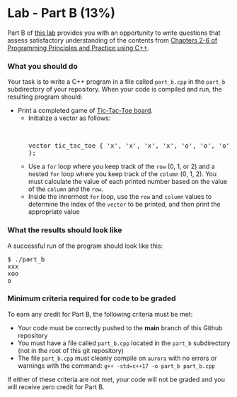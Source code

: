 # Lab - Part B (13%)

Part B of [this lab](../README.md) provides you with an opportunity to write questions that assess satisfactory understanding of the contents from [Chapters 2-6 of Programming Principles and Practice using C++][textbook].

### What you should do

Your task is to write a C++ program in a file called `part_b.cpp` in the `part_b` subdirectory of your  repository. When your code is compiled and run, the resulting program should:
* Print a completed game of [Tic-Tac-Toe board](https://en.wikipedia.org/wiki/Tic-tac-toe).
  - Initialize a vector as follows: <pre>    
vector<char> tic_tac_toe {
'x', 'x', 'x',
'x', 'o', 'o',
'o', ' ', ' '
};</pre>
  - Use a `for` loop where you keep track of the `row` (0, 1, or 2) and a nested `for` loop where you keep track of the `column` (0, 1, 2). You must calculate the value of each printed number based on the value of the `column` and the `row`.
  - Inside the innermost `for` loop, use the `row` and `column` values to determine the index of the `vector` to be printed, and then print the appropriate value


### What the results should look like

A successful run of the program should look like this:
<pre>$ ./part_b
xxx
xoo
o  
</pre>

### Minimum criteria required for code to be graded

To earn any credit for Part B, the following criteria must be met:
* Your code must be correctly pushed to the **main** branch of this Github repository
* You must have a file called `part_b.cpp` located in the `part_b` subdirectory (not in the root of this git repository)
* The file `part_b.cpp` must cleanly compile on `aurora` with no errors or warnings with the command: `g++ -std=c++17 -o part_b part_b.cpp`


If either of these criteria are not met, your code will not be graded and you will receive zero credit for Part B.




[textbook]: https://learning.oreilly.com/library/view/programming-principles-and/9780133796759/ch06.xhtml#ch06

